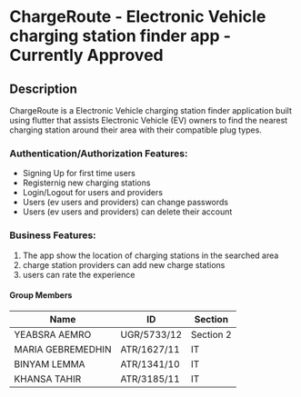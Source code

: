 
# ChargeRoute -  Electronic Vehicle charging station finder app - Currently Approved


## Description
ChargeRoute is a Electronic Vehicle charging station finder application built using flutter that assists Electronic Vehicle (EV) owners to find the nearest charging station around their area with their compatible plug types.<br>


### Authentication/Authorization Features:
- Signing Up for first time users
- Registernig new charging stations
- Login/Logout for users and providers
- Users (ev users and providers) can change passwords
- Users (ev users and providers) can delete their account

### Business Features:
1. The app show the location of charging stations in the searched area
2. charge station providers can add new charge stations
3. users can rate the experience 


#### Group Members

| Name | ID | Section |
| --- | --- | --- |
| YEABSRA AEMRO | UGR/5733/12 | Section 2 |
| MARIA GEBREMEDHIN | ATR/1627/11 | IT |
| BINYAM LEMMA | ATR/1341/10 | IT |
| KHANSA TAHIR | ATR/3185/11 | IT |
